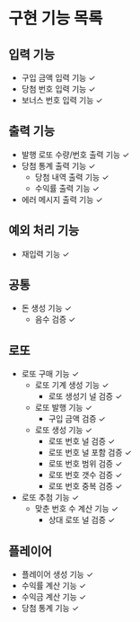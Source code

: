 # 구현 기능 목록

## 입력 기능

- 구입 금액 입력 기능 ✓
- 당첨 번호 입력 기능 ✓
- 보너스 번호 입력 기능 ✓

## 출력 기능

- 발행 로또 수량/번호 출력 기능 ✓
- 당첨 통계 출력 기능 ✓
    - 당첨 내역 출력 기능 ✓
    - 수익률 출력 기능 ✓
- 에러 메시지 출력 기능 ✓

## 예외 처리 기능

- 재입력 기능 ✓

## 공통

- 돈 생성 기능 ✓
    - 음수 검증 ✓

## 로또

- 로또 구매 기능 ✓
    - 로또 기계 생성 기능 ✓
        - 로또 생성기 널 검증 ✓
    - 로또 발행 기능 ✓
        - 구입 금액 검증 ✓
    - 로또 생성 기능 ✓
        - 로또 번호 널 검증 ✓
        - 로또 번호 널 포함 검증 ✓
        - 로또 번호 범위 검증 ✓
        - 로또 번호 갯수 검증 ✓
        - 로또 번호 중복 검증 ✓
- 로또 추첨 기능 ✓
    - 맞춘 번호 수 계산 기능 ✓
        - 상대 로또 널 검증 ✓

## 플레이어

- 플레이어 생성 기능 ✓
- 수익률 계산 기능 ✓
- 수익금 계산 기능 ✓
- 당첨 통계 기능 ✓
